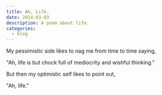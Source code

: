 ```yaml
---
title: Ah, Life.
date: 2014-03-03
description: A poem about life.
categories:
  - blog
---
```


My pessimistic side likes to nag me from time to time saying,

"Ah, life is but chock full of mediocrity and wishful thinking."

But then my optimistic self likes to point out,

"Ah, life."

